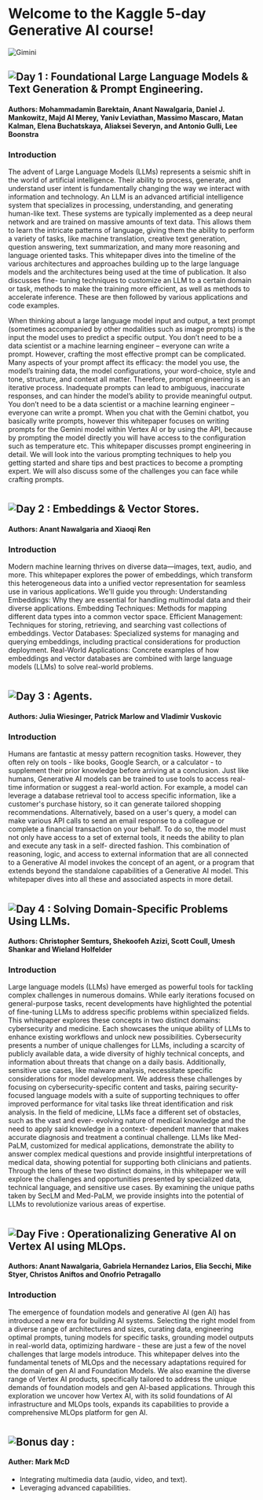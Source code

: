 # Welcome to the Kaggle 5-day Generative AI course!
![Gimini](https://github.com/user-attachments/assets/b42ba9a2-9206-40d2-a519-3054f5111f0c)



## ![Day 1 : Foundational Large Language Models & Text Generation & Prompt Engineering.](https://github.com/karima-ibrahim/Gemini-API/tree/main/Day-One) 

#### Authors: Mohammadamin Barektain, Anant Nawalgaria, Daniel J. Mankowitz, Majd Al Merey, Yaniv Leviathan, Massimo Mascaro, Matan Kalman, Elena Buchatskaya, Aliaksei Severyn, and Antonio Gulli, Lee Boonstra
### Introduction
The advent of Large Language Models (LLMs) represents a seismic shift in the world of artificial intelligence. Their ability to process, generate, and understand user intent is fundamentally changing the way we interact with information and technology.
An LLM is an advanced artificial intelligence system that specializes in processing, understanding, and generating human-like text. These systems are typically implemented as a deep neural network and are trained on massive amounts of text data. This allows them to learn the intricate patterns of language, giving them the ability to perform a variety of tasks, like machine translation, creative text generation, question answering, text summarization, and many more reasoning and language oriented tasks. This whitepaper dives into the timeline of the various architectures and approaches building up to the large language models and the architectures being used at the time of publication. It also discusses fine- tuning techniques to customize an LLM to a certain domain or task, methods to make the training more efficient, as well as methods to accelerate inference. These are then followed by various applications and code examples.

When thinking about a large language model input and output, a text prompt (sometimes accompanied by other modalities such as image prompts) is the input the model uses to predict a specific output. You don’t need to be a data scientist or a machine learning engineer – everyone can
write a prompt. However, crafting the most effective prompt can be complicated. Many aspects of your prompt affect its efficacy: the model you use, the model’s training data, the model configurations, your word-choice, style and tone, structure, and context all matter. Therefore,
prompt engineering is an iterative process. Inadequate prompts can lead to ambiguous, inaccurate responses, and can hinder the model’s ability to provide meaningful output. You don’t need to be a data scientist or a machine learning engineer – everyone can write a prompt.
When you chat with the Gemini chatbot, you basically write prompts, however this whitepaper focuses on writing prompts for the Gemini model within Vertex AI or by using the API, because by prompting the model directly you will have access to the configuration such as temperature etc.
This whitepaper discusses prompt engineering in detail. We will look into the various prompting techniques to help you getting started and share tips and best practices to become a prompting expert. We will also discuss some of the challenges you can face while crafting prompts.

# 

## ![Day 2 : Embeddings & Vector Stores.](https://github.com/karima-ibrahim/Gemini-API/tree/main/Day-Two)

#### Authors: Anant Nawalgaria and Xiaoqi Ren
### Introduction
Modern machine learning thrives on diverse data—images, text, audio, and more. This whitepaper explores the power of embeddings, which transform this heterogeneous data into a unified vector representation for seamless use in various applications. We'll guide you through:
 Understanding Embeddings: Why they are essential for handling multimodal data and their diverse applications.
 Embedding Techniques: Methods for mapping different data types into a common vector space.
 Efficient Management: Techniques for storing, retrieving, and searching vast collections of embeddings.
 Vector Databases: Specialized systems for managing and querying embeddings, including practical considerations for production deployment.
 Real-World Applications: Concrete examples of how embeddings and vector databases are combined with large language models (LLMs) to solve real-world problems.

# 

## ![Day 3 : Agents.](https://github.com/karima-ibrahim/Gemini-API/tree/main/Day-Three)

#### Authors: Julia Wiesinger, Patrick Marlow and Vladimir Vuskovic
### Introduction
Humans are fantastic at messy pattern recognition tasks. However, they often rely on tools - like books, Google Search, or a calculator - to supplement their prior knowledge before arriving at a conclusion. Just like humans, Generative AI models can be trained to use tools to access real-time information or suggest a real-world action. For example, a model can leverage a database retrieval tool to access specific information, like a customer's purchase history, so it can generate tailored shopping recommendations. Alternatively, based on a user's query, a model can make various API calls to send an email response to a colleague or complete a financial transaction on your behalf. To do so, the model must not only have access to a set of external tools, it needs the ability to plan and execute any task in a self- directed fashion. This combination of reasoning, logic, and access to external information that are all connected to a Generative AI model invokes the concept of an agent, or a program that extends beyond the standalone capabilities of a Generative AI model. This whitepaper dives into all these and associated aspects in more detail.

# 

## ![Day 4 : Solving Domain-Specific Problems Using LLMs.](https://github.com/karima-ibrahim/Gemini-API/tree/main/Day-Four)
#### Authors: Christopher Semturs, Shekoofeh Azizi, Scott Coull, Umesh Shankar and Wieland Holfelder
### Introduction
Large language models (LLMs) have emerged as powerful tools for tackling complex challenges in numerous domains. While early iterations focused on general-purpose tasks, recent developments have highlighted the potential of fine-tuning LLMs to address specific problems within specialized fields. This whitepaper explores these concepts in two distinct domains: cybersecurity and medicine. Each showcases the unique ability of LLMs to enhance existing workflows and unlock new possibilities.
Cybersecurity presents a number of unique challenges for LLMs, including a scarcity of publicly available data, a wide diversity of highly technical concepts, and information about threats that change on a daily basis. Additionally, sensitive use cases, like malware analysis, necessitate specific considerations for model development. We address these challenges by focusing on cybersecurity-specific content and tasks, pairing security-focused language models with a suite of supporting techniques to offer improved performance for vital tasks like threat identification and risk analysis.
In the field of medicine, LLMs face a different set of obstacles, such as the vast and ever- evolving nature of medical knowledge and the need to apply said knowledge in a context- dependent manner that makes accurate diagnosis and treatment a continual challenge.
LLMs like Med-PaLM, customized for medical applications, demonstrate the ability to answer complex medical questions and provide insightful interpretations of medical data, showing potential for supporting both clinicians and patients. Through the lens of these two distinct domains, in this whitepaper we will explore the challenges and opportunities presented by specialized data, technical language, and sensitive use cases. By examining the unique paths taken by SecLM and Med-PaLM, we provide insights into the potential of LLMs to revolutionize various areas of expertise.

# 

## ![Day Five : Operationalizing Generative AI on Vertex AI using MLOps.](https://github.com/karima-ibrahim/Gemini-API/tree/main/Day-Five)

#### Authors: Anant Nawalgaria, Gabriela Hernandez Larios, Elia Secchi, Mike Styer, Christos Aniftos and Onofrio Petragallo
### Introduction
The emergence of foundation models and generative AI (gen AI) has introduced a new era for building AI systems. Selecting the right model from a diverse range of architectures and sizes, curating data, engineering optimal prompts, tuning models for specific tasks, grounding model outputs in real-world data, optimizing hardware - these are just a few of the novel challenges that large models introduce.
This whitepaper delves into the fundamental tenets of MLOps and the necessary adaptations required for the domain of gen AI and Foundation Models. We also examine the diverse range of Vertex AI products, specifically tailored to address the unique demands of foundation models and gen AI-based applications. Through this exploration we uncover how Vertex AI, with its solid foundations of AI infrastructure and MLOps tools, expands its capabilities to provide a comprehensive MLOps platform for gen AI.
#

## ![Bonus day :](https://github.com/karima-ibrahim/Gemini-API/tree/main/Bonus-Day)
#### Auther: Mark McD
- Integrating multimedia data (audio, video, and text).
- Leveraging advanced capabilities.

